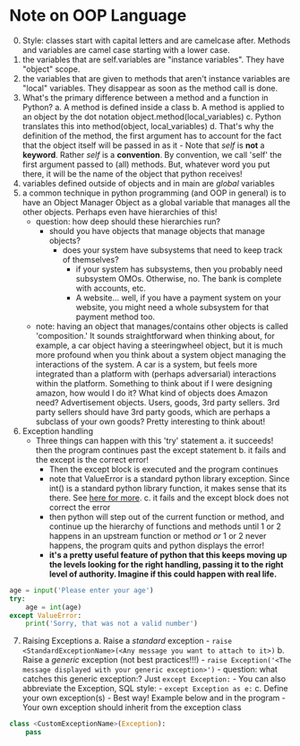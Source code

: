 # Note on OOP Language

0. Style: classes start with capital letters and are camelcase after. Methods and variables are camel case starting with a lower case.
1. the variables that are self.variables are "instance variables". They have "object" scope.
2. the variables that are given to methods that aren't instance variables are "local" variables. They disappear as soon as the method call is done.
3. What's the primary difference between a method and a function in Python?
    a. A method is defined inside a class
    b. A method is applied to an object by the dot notation object.method(local_variables)
    c. Python translates this into method(object, local_variables)
    d. That's why the definition of the method, the first argument has to account for the fact that the object itself will be passed in as it
        - Note that *self* is **not** a **keyword**. Rather *self* is a **convention**. By convention, we call 'self' the first argument passed to (all) methods. But, whatever word you put there, it will be the name of the object that python receives!
4. variables defined outside of objects and in main are *global* variables
5. a common technique in python programming (and OOP in general) is to have an Object Manager Object as a global variable that manages all the other objects. Perhaps even have hierarchies of this!
    - question: how deep should these hierarchies run?
        - should you have objects that manage objects that manage objects?
            - does your system have subsystems that need to keep track of themselves?
                - if your system has subsystems, then you probably need subsystem OMOs. Otherwise, no. The bank is complete with accounts, etc.
                - A website... well, if you have a payment system on your website, you might need a whole subsystem for that payment method too.
    - note: having an object that manages/contains other objects is called 'composition.' It sounds straightforward when thinking about, for example, a car object having a steeringwheel object, but it is much more profound when you think about a system object managing the interactions of the system. A car is a system, but feels more integrated than a platform with (perhaps adversarial) interactions within the platform. Something to think about if I were designing amazon, how would I do it? What kind of objects does Amazon need? Advertisement objects. Users, goods, 3rd party sellers. 3rd party sellers should have 3rd party goods, which are perhaps a subclass of your own goods? Pretty interesting to think about!
6. Exception handling
    - Three things can happen with this 'try' statement
    a. it succeeds! then the program continues past the except statement
    b. it fails and the except is the correct error!
        - Then the except block is executed and the program continues
        - note that ValueError is a standard python library exception. Since int() is a standard python library function, it makes sense that its there. See [here for more](https://docs.python.org/3/library/exceptions.html).
    c. it fails and the except block does not correct the error
        - then python will step out of the current function or method, and continue up the hierarchy of functions and methods until 1 or 2 happens in an upstream function or method *or* 1 or 2 never happens, the program quits and python displays the error!
        - **it's a pretty useful feature of python that this keeps moving up the levels looking for the right handling, passing it to the right level of authority. Imagine if this could happen with real life.**

```python
age = input('Please enter your age')
try:
    age = int(age)
except ValueError:
    print('Sorry, that was not a valid number')
```


7. Raising Exceptions
    a. Raise a *standard* exception
        - `raise <StandardExceptionName>(<Any message you want to attach to it>)`
    b. Raise a *generic* exception (not best practices!!!)
        - `raise Exception('<The message displayed with your generic exception>')`
        - question: what catches this generic exception:? Just `except Exception:`
            - You can also abbreviate the Exception, SQL style:
                - `except Exception as e:`
    c. Define your own exception(s)
        - Best way! Example below and in the program
        - Your own exception should inherit from the exception class

```python
class <CustomExceptionName>(Exception):
    pass
```